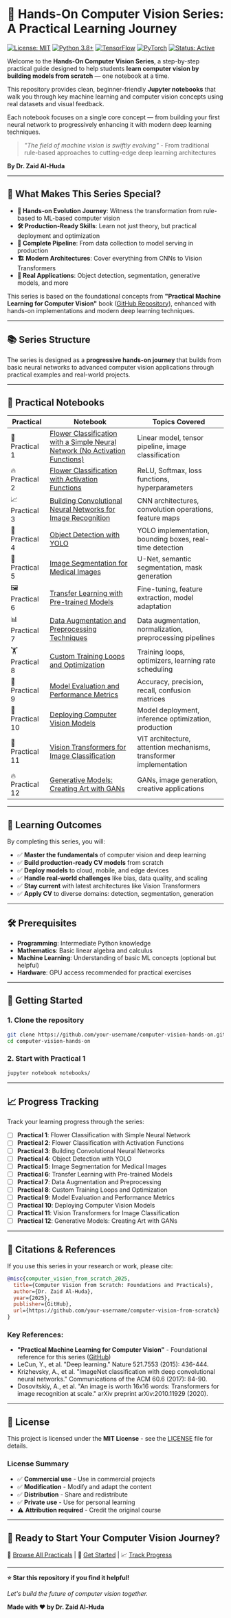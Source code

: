 # 🔬 Hands-On Computer Vision Series: A Practical Learning Journey
[![License: MIT](https://img.shields.io/badge/License-MIT-yellow.svg)](https://opensource.org/licenses/MIT)
[![Python 3.8+](https://img.shields.io/badge/python-3.8+-blue.svg)](https://www.python.org/downloads/)
[![TensorFlow](https://img.shields.io/badge/TensorFlow-Latest-orange.svg)](https://tensorflow.org/)
[![PyTorch](https://img.shields.io/badge/PyTorch-Latest-red.svg)](https://pytorch.org/)
[![Status: Active](https://img.shields.io/badge/Status-Active-green.svg)]()

Welcome to the **Hands-On Computer Vision Series**, a step-by-step practical guide designed to help students **learn computer vision by building models from scratch** — one notebook at a time.

This repository provides clean, beginner-friendly **Jupyter notebooks** that walk you through key machine learning and computer vision concepts using real datasets and visual feedback.

Each notebook focuses on a single core concept — from building your first neural network to progressively enhancing it with modern deep learning techniques.

> *"The field of machine vision is swiftly evolving"* - From traditional rule-based approaches to cutting-edge deep learning architectures

**By Dr. Zaid Al-Huda**

---

## 🎯 What Makes This Series Special?

- **🚀 Hands-on Evolution Journey**: Witness the transformation from rule-based to ML-based computer vision
- **🛠️ Production-Ready Skills**: Learn not just theory, but practical deployment and optimization
- **🔄 Complete Pipeline**: From data collection to model serving in production
- **🏗️ Modern Architectures**: Cover everything from CNNs to Vision Transformers
- **🎨 Real Applications**: Object detection, segmentation, generative models, and more

This series is based on the foundational concepts from **"Practical Machine Learning for Computer Vision"** book ([GitHub Repository](https://github.com/your-username/practical-ml-computer-vision)), enhanced with hands-on implementations and modern deep learning techniques.

---

## 📚 Series Structure

The series is designed as a **progressive hands-on journey** that builds from basic neural networks to advanced computer vision applications through practical examples and real-world projects.

---

## 🧪 Practical Notebooks

| Practical | Notebook | Topics Covered |
|-----------|----------|----------------|
| 🧪 Practical 1 | [Flower Classification with a Simple Neural Network (No Activation Functions)](./notebooks/Practical%201%20-%20Flower%20Classification%20with%20a%20Simple%20Neural%20Network%20(No%20Activation%20Functions).ipynb) | Linear model, tensor pipeline, image classification |
| 🔥 Practical 2 | [Flower Classification with Activation Functions](./notebooks/Practical%202%20-%20Flower%20Classification%20with%20Activation%20Functions.ipynb) | ReLU, Softmax, loss functions, hyperparameters |
| 📈 Practical 3 | [Building Convolutional Neural Networks for Image Recognition](./notebooks/Practical%203%20-%20Building%20Convolutional%20Neural%20Networks%20for%20Image%20Recognition.ipynb) | CNN architectures, convolution operations, feature maps |
| 🎯 Practical 4 | [Object Detection with YOLO](./notebooks/Practical%204%20-%20Object%20Detection%20with%20YOLO.ipynb) | YOLO implementation, bounding boxes, real-time detection |
| 🎨 Practical 5 | [Image Segmentation for Medical Images](./notebooks/Practical%205%20-%20Image%20Segmentation%20for%20Medical%20Images.ipynb) | U-Net, semantic segmentation, mask generation |
| 🖼️ Practical 6 | [Transfer Learning with Pre-trained Models](./notebooks/Practical%206%20-%20Transfer%20Learning%20with%20Pre-trained%20Models.ipynb) | Fine-tuning, feature extraction, model adaptation |
| 📊 Practical 7 | [Data Augmentation and Preprocessing Techniques](./notebooks/Practical%207%20-%20Data%20Augmentation%20and%20Preprocessing%20Techniques.ipynb) | Data augmentation, normalization, preprocessing pipelines |
| 🏋️ Practical 8 | [Custom Training Loops and Optimization](./notebooks/Practical%208%20-%20Custom%20Training%20Loops%20and%20Optimization.ipynb) | Training loops, optimizers, learning rate scheduling |
| 🎯 Practical 9 | [Model Evaluation and Performance Metrics](./notebooks/Practical%209%20-%20Model%20Evaluation%20and%20Performance%20Metrics.ipynb) | Accuracy, precision, recall, confusion matrices |
| 🚀 Practical 10 | [Deploying Computer Vision Models](./notebooks/Practical%2010%20-%20Deploying%20Computer%20Vision%20Models.ipynb) | Model deployment, inference optimization, production |
| 🎨 Practical 11 | [Vision Transformers for Image Classification](./notebooks/Practical%2011%20-%20Vision%20Transformers%20for%20Image%20Classification.ipynb) | ViT architecture, attention mechanisms, transformer implementation |
| 🔥 Practical 12 | [Generative Models: Creating Art with GANs](./notebooks/Practical%2012%20-%20Generative%20Models%20Creating%20Art%20with%20GANs.ipynb) | GANs, image generation, creative applications |

---

## 🎯 Learning Outcomes

By completing this series, you will:

- ✅ **Master the fundamentals** of computer vision and deep learning
- ✅ **Build production-ready CV models** from scratch
- ✅ **Deploy models** to cloud, mobile, and edge devices
- ✅ **Handle real-world challenges** like bias, data quality, and scaling
- ✅ **Stay current** with latest architectures like Vision Transformers
- ✅ **Apply CV** to diverse domains: detection, segmentation, generation

---

## 🛠️ Prerequisites

- **Programming**: Intermediate Python knowledge
- **Mathematics**: Basic linear algebra and calculus
- **Machine Learning**: Understanding of basic ML concepts (optional but helpful)
- **Hardware**: GPU access recommended for practical exercises

---

## 🚀 Getting Started

### 1. Clone the repository
```bash
git clone https://github.com/your-username/computer-vision-hands-on.git
cd computer-vision-hands-on
```


### 2. Start with Practical 1
```bash
jupyter notebook notebooks/
```

---

## 📈 Progress Tracking

Track your learning progress through the series:

- [ ] **Practical 1**: Flower Classification with Simple Neural Network
- [ ] **Practical 2**: Flower Classification with Activation Functions  
- [ ] **Practical 3**: Building Convolutional Neural Networks
- [ ] **Practical 4**: Object Detection with YOLO
- [ ] **Practical 5**: Image Segmentation for Medical Images
- [ ] **Practical 6**: Transfer Learning with Pre-trained Models
- [ ] **Practical 7**: Data Augmentation and Preprocessing
- [ ] **Practical 8**: Custom Training Loops and Optimization
- [ ] **Practical 9**: Model Evaluation and Performance Metrics
- [ ] **Practical 10**: Deploying Computer Vision Models
- [ ] **Practical 11**: Vision Transformers for Image Classification
- [ ] **Practical 12**: Generative Models: Creating Art with GANs

---

## 📖 Citations & References

If you use this series in your research or work, please cite:

```bibtex
@misc{computer_vision_from_scratch_2025,
  title={Computer Vision from Scratch: Foundations and Practicals},
  author={Dr. Zaid Al-Huda},
  year={2025},
  publisher={GitHub},
  url={https://github.com/your-username/computer-vision-from-scratch}
}
```

### Key References:

- **"Practical Machine Learning for Computer Vision"** - Foundational reference for this series ([GitHub](https://github.com/your-username/practical-ml-computer-vision))
- LeCun, Y., et al. "Deep learning." Nature 521.7553 (2015): 436-444.
- Krizhevsky, A., et al. "ImageNet classification with deep convolutional neural networks." Communications of the ACM 60.6 (2017): 84-90.
- Dosovitskiy, A., et al. "An image is worth 16x16 words: Transformers for image recognition at scale." arXiv preprint arXiv:2010.11929 (2020).

---

## 📄 License

This project is licensed under the **MIT License** - see the [LICENSE](LICENSE) file for details.

### License Summary

- ✅ **Commercial use** - Use in commercial projects
- ✅ **Modification** - Modify and adapt the content
- ✅ **Distribution** - Share and redistribute
- ✅ **Private use** - Use for personal learning
- ⚠️ **Attribution required** - Credit the original course

---

## 🌟 Ready to Start Your Computer Vision Journey?

📁 [Browse All Practicals](./notebooks/) | 🚀 [Get Started](#-getting-started) | 📈 [Track Progress](#-progress-tracking)

---

**⭐ Star this repository if you find it helpful!**

*Let's build the future of computer vision together.*

**Made with ❤️ by Dr. Zaid Al-Huda**
